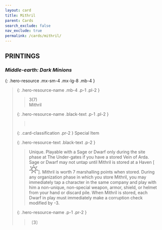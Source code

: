 ```yaml
---
layout: card
title: Mithril
parent: Cards
search_exclude: false
nav_exclude: true
permalink: /cards/mithril/
---
```


## PRINTINGS


### _Middle-earth: Dark Minions_

{: .hero-resource .mx-sm-4 .mx-lg-8 .mb-4 }
> {: .hero-resource-name .mb-4 .p-1 .pl-2 }
> > <div class="card-mp">3(7)</div>
> > <div class="card-name">Mithril</div>
>
> {: .hero-resource-name .black-text .p-1 .pl-2 }
> > &nbsp;
>
> {: .card-classification .pr-2 }
> Special Item
>
> {: .hero-resource-text .black-text .p-2 }
> > Unique. Playable with a Sage or Dwarf only during the site phase at The Under-gates if you have a stored Vein of Arda. Sage or Dwarf may not untap until Mithril is stored at a Haven \[![](/assets/images/free-haven.svg)]. Mithril is worth 7 marshalling points when stored. During any organization phase in which you store Mithril, you may immediately tap a character in the same company and play with him a non-unique, non-special weapon, armor, shield, or helmet from your hand or discard pile. When Mithril is stored, each Dwarf in play must immediately make a corruption check modified by -3.  
> 
> {: .hero-resource-name .p-1 .pr-2 }
> > <div class="card-shield"></div>
> > <div class="card-corruption">〔3〕</div>

